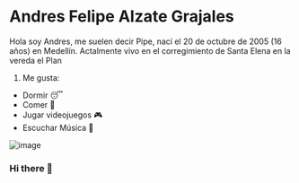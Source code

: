 # Andres Felipe Alzate Grajales

Hola soy Andres, me suelen decir Pipe, nací el 20 de octubre de 2005 (16 años) en Medellín. 
Actalmente vivo en el corregimiento de Santa Elena en la vereda el Plan


1. Me gusta:
- Dormir 😴
- Comer 🍖
- Jugar videojuegos 🎮
- Escuchar Música 🎵

![image](https://user-images.githubusercontent.com/100798796/166820526-95087c90-2c64-4528-9abc-ba2d140db68b.png)



### Hi there 👋

<!--
**AndresFelipee/AndresFelipee** is a ✨ _special_ ✨ repository because its `README.md` (this file) appears on your GitHub profile.

Here are some ideas to get you started:

- 🔭 I’m currently working on ...
- 🌱 I’m currently learning ...
- 👯 I’m looking to collaborate on ...
- 🤔 I’m looking for help with ...
- 💬 Ask me about ...
- 📫 How to reach me: ...
- 😄 Pronouns: ...
- ⚡ Fun fact: ...
-->
